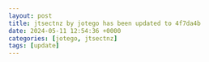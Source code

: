 ```yaml
---
layout: post
title: jtsectnz by jotego has been updated to 4f7da4b
date: 2024-05-11 12:54:36 +0000
categories: [jotego, jtsectnz]
tags: [update]
---
```


